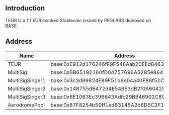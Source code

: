 ## Introduction

TEUR is a 1:1 EUR-backed Stablecoin issued by PEGLABS deployed on BASE.

## Address

| Name | Address |
| ------ | ------ |
| TEUR | base:0xE912d176246fF9F548Aab20EEd84630B897F5593 |
| MultiSig | base:0xBB65192160fD04757696A5285e86450d454c4A95 |
| MultiSigSinger1 | base:0x3c3d89824E89F51b6e04a40E88f51Ca1B69C370D |
| MultiSigSinger2 | base:0x148755dB472d4E548E3dB2f0A604257d4B2802a6 |
| MultiSigSinger3 | base:0x6E1063Ec396643Adfc29BB46902C89b605303482 |
| AerodromePool | base:0x87F8254b50ff1ed83145A2b6D5C2F16fA1D6189d |

